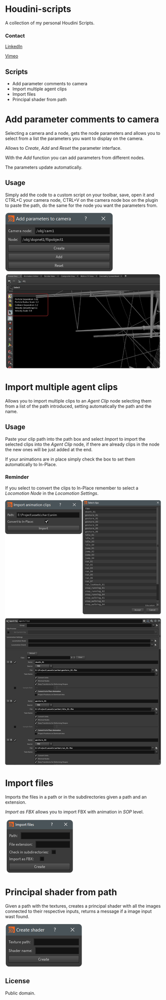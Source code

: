 # Houdini-scripts
A collection of my personal Houdini Scripts.

### Contact
 [LinkedIn] 
 
 [Vimeo]
 
 [LinkedIn]: https://www.linkedin.com/in/jose-gonzalezvfx/
 [Vimeo]: https://vimeo.com/josezalez
 
## Scripts

* Add parameter comments to camera
* Import multiple agent clips
* Import files
* Principal shader from path



# Add parameter comments to camera

Selecting a camera and a node, gets the node parameters and allows you to select from a list the parameters you want to display on the camera.

Allows to *Create*, *Add* and *Reset* the parameter interface.

With the *Add* function you can add parameters from different nodes.

The parameters update automatically.


## Usage

Simply add the code to a custom script on your toolbar, save, open it and CTRL+C your camera node, CTRL+V on the camera node box on the plugin to paste the path, do the same for the node you want the parameters from.

![alt tag](https://raw.githubusercontent.com/JoseZalez/Houdini-scripts/master/images_examples/parms_camera_ui.png)
![alt tag](https://raw.githubusercontent.com/JoseZalez/Houdini-scripts/master/images_examples/parms_camera.png)

# Import multiple agent clips

Allows you to import multiple clips to an *Agent Clip* node selecting them from a list of the path introduced, setting automatically the path and the name.

## Usage

Paste your clip path into the path box and select *Import* to import the selected clips into the *Agent Clip* node, if there are already clips in the node the new ones will be just added at the end.

If your animations are in place simply check the box to set them automatically to In-Place.

### Reminder

If you select to convert the clips to In-Place remember to select a *Locomotion Node* in the *Locomotion Settings*.

![alt tag](https://raw.githubusercontent.com/JoseZalez/Houdini-scripts/master/images_examples/import_agent_clip.png)

# Import files

Imports the files in a path or in the subdirectories given a path and an extension.

*Import as FBX* allows you to import FBX with animation in *SOP* level.

![alt tag](https://raw.githubusercontent.com/JoseZalez/Houdini-scripts/master/images_examples/import_files_path.png)

# Principal shader from path

Given a path with the textures, creates a principal shader with all the images connected to their respective inputs, returns a message if a image input wast found.

![alt tag](https://raw.githubusercontent.com/JoseZalez/Houdini-scripts/master/images_examples/create_shader.png)


## License

Public domain.
